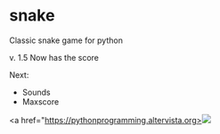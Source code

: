 # snake
Classic snake game for python

v. 1.5
Now has the score

Next:

- Sounds
- Maxscore

<a href="https://pythonprogramming.altervista.org><img src="https://pythonprogramming.altervista.org/wp-content/uploads/2020/07/snake_cover.png" /></a>
